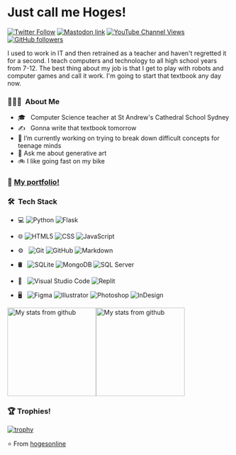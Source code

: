 # Just call me Hoges!


[![Twitter Follow](https://img.shields.io/twitter/follow/hogesonline?style=social)](https://twitter.com/hogesonline)
[![Mastodon link](https://img.shields.io/mastodon/follow/109287799416335840?domain=https%3A%2F%2Faus.social&style=social)](https://aus.social/@hogesonline)
[![YouTube Channel Views](https://img.shields.io/youtube/channel/views/UCNvhVh3Gkw7a9sv6uv6lO8Q?style=social)](https://www.youtube.com/channel/UCNvhVh3Gkw7a9sv6uv6lO8Q)
[![GitHub followers](https://img.shields.io/github/followers/hogesonline?style=social)](https://github.com/hogesonline)

I used to work in IT and then retrained as a teacher and haven't regretted it for a second. I teach computers and technology to all high school years from 7-12. The best thing about my job is that I get to play with robots and computer games and call it work. I'm going to start that textbook any day now.


### 👨🏻‍💻 &nbsp;About Me
- 🎓 &nbsp; Computer Science teacher at St Andrew's Cathedral School Sydney
- ✍️ &nbsp; Gonna write that textbook tomorrow
- 🔭 I’m currently working on trying to break down difficult concepts for teenage minds
- 💬 Ask me about generative art
- 🚲 I like going fast on my bike


### 📖 [My portfolio!](https://hogesonline.github.io/portfolio/) 


### 🛠 &nbsp;Tech Stack

- 💻
  ![Python](https://img.shields.io/badge/-Python-333333?style=flat&logo=python)
  ![Flask](https://img.shields.io/badge/-Flask-333333?style=flat&logo=flask)
- 🌐 
  ![HTML5](https://img.shields.io/badge/-HTML5-333333?style=flat&logo=HTML5)
  ![CSS](https://img.shields.io/badge/-CSS-333333?style=flat&logo=CSS3&logoColor=1572B6)
  ![JavaScript](https://img.shields.io/badge/-JavaScript-333333?style=flat&logo=javascript)
- ⚙️ &nbsp;
  ![Git](https://img.shields.io/badge/-Git-333333?style=flat&logo=git)
  ![GitHub](https://img.shields.io/badge/-GitHub-333333?style=flat&logo=github)
  ![Markdown](https://img.shields.io/badge/-Markdown-333333?style=flat&logo=markdown)
- 🛢 &nbsp;
  ![SQLite](https://img.shields.io/badge/-SQLite-333333?style=flat&logo=sqlite)
  ![MongoDB](https://img.shields.io/badge/-MongoDB-333333?style=flat&logo=mongodb)
  ![SQL Server](https://img.shields.io/badge/-SQLServer-333333?logo=microsoft-sql-server&style=flat)

- 🔧 &nbsp;
  ![Visual Studio Code](https://img.shields.io/badge/-Visual%20Studio%20Code-333333?style=flat&logo=visual-studio-code&logoColor=007ACC)
  ![Replit](https://img.shields.io/badge/-Replit-333333?style=flat&logo=replit)
- 🖥 &nbsp;
  ![Figma](https://img.shields.io/badge/-Figma-333333?style=flat&logo=figma)
  ![Illustrator](https://img.shields.io/badge/-Illustrator-333333?style=flat&logo=adobe-illustrator)
  ![Photoshop](https://img.shields.io/badge/-Photoshop-333333?style=flat&logo=adobe-photoshop)
  ![InDesign](https://img.shields.io/badge/-InDesign-333333?style=flat&logo=adobe-indesign)

<a href="https://github.com/hogesonline"><img src="https://github-readme-stats.vercel.app/api/top-langs/?username=hogesonline&theme=buefy&layout=compact" alt="My stats from github" data-canonical-src="https://github-readme-stats.vercel.app/api/top-langs/?username=hogesonline&amp;theme=buefy&amp;layout=compact" style="height: 200px;"></a><a href="https://github.com/hogesonline"><img src="https://github-readme-stats.vercel.app/api?username=hogesonline&theme=buefy&show_icons=true" alt="My stats from github" data-canonical-src="https://github-readme-stats.vercel.app/api?username=hogesonline&amp;theme=buefy&amp;show_icons=true" style="height: 200px;"></a>

  

### 🏆 Trophies! 

[![trophy](https://github-profile-trophy.vercel.app/?username=hogesonline&theme=onedark)](https://github.com/hogesonline/github-profile-trophy)

⭐️ From [hogesonline](https://github.com/hogesonline)
